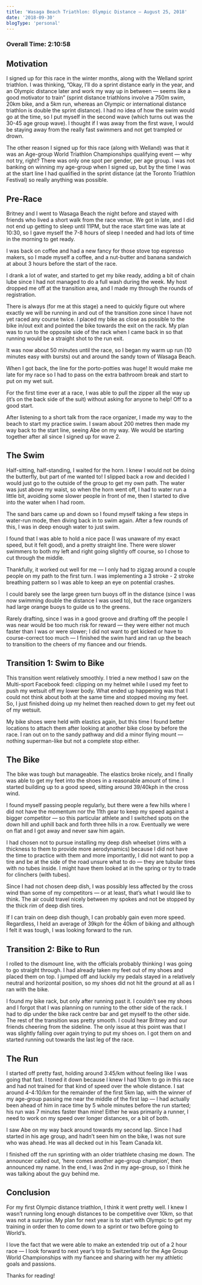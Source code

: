 ```yaml
---
title: 'Wasaga Beach Triathlon: Olympic Distance — August 25, 2018'
date: '2018-09-30'
blogType: 'personal'
---
```


### Overall Time: 2:10:58

## Motivation

I signed up for this race in the winter months, along with the Welland sprint triathlon. I was thinking, ”Okay, I’ll do a sprint distance early in the year, and an Olympic distance later and work my way up in between — seems like a good motivator to train” (sprint distance triathlons involve a 750m swim, 20km bike, and a 5km run, whereas an Olympic or international distance triathlon is double the sprint distance). I had no idea of how the swim would go at the time, so I put myself in the second wave (which turns out was the 30-45 age group wave). I thought if I was away from the first wave, I would be staying away from the really fast swimmers and not get trampled or drown.

The other reason I signed up for this race (along with Welland) was that it was an Age-group World Triathlon Championships qualifying event — why not try, right? There was only one spot per gender, per age group. I was not banking on winning my age-group when I signed up, but by the time I was at the start line I had qualified in the sprint distance (at the Toronto Triathlon Festival) so really anything was possible.

## Pre-Race

Britney and I went to Wasaga Beach the night before and stayed with friends who lived a short walk from the race venue. We got in late, and I did not end up getting to sleep until 11PM, but the race start time was late at 10:30, so I gave myself the 7-8 hours of sleep I needed and had lots of time in the morning to get ready.

I was back on coffee and had a new fancy for those stove top espresso makers, so I made myself a coffee, and a nut-butter and banana sandwich at about 3 hours before the start of the race.

I drank a lot of water, and started to get my bike ready, adding a bit of chain lube since I had not managed to do a full wash during the week. My host dropped me off at the transition area, and I made my through the rounds of registration.

There is always (for me at this stage) a need to quickly figure out where exactly we will be running in and out of the transition zone since I have not yet raced any course twice. I placed my bike as close as possible to the bike in/out exit and pointed the bike towards the exit on the rack. My plan was to run to the opposite side of the rack when I came back in so that running would be a straight shot to the run exit.

It was now about 50 minutes until the race, so I began my warm up run (10 minutes easy with bursts) out and around the sandy town of Wasaga Beach.

When I got back, the line for the porto-potties was huge! It would make me late for my race so I had to pass on the extra bathroom break and start to put on my wet suit.

For the first time ever at a race, I was able to pull the zipper all the way up (it’s on the back side of the suit) without asking for anyone to help! Off to a good start.

After listening to a short talk from the race organizer, I made my way to the beach to start my practice swim. I swam about 200 metres then made my way back to the start line, seeing Abe on my way. We would be starting together after all since I signed up for wave 2.

## The Swim

Half-sitting, half-standing, I waited for the horn. I knew I would not be doing the butterfly, but part of me wanted to! I slipped back a row and decided I would just go to the outside of the group to get my own path. The water was just above my waist, so when the horn went off, I had to water run a little bit, avoiding some slower people in front of me, then I started to dive into the water when I had room.

The sand bars came up and down so I found myself taking a few steps in water-run mode, then diving back in to swim again. After a few rounds of this, I was in deep enough water to just swim.

I found that I was able to hold a nice pace (I was unaware of my exact speed, but it felt good), and a pretty straight line. There were slower swimmers to both my left and right going slightly off course, so I chose to cut through the middle.

Thankfully, it worked out well for me — I only had to zigzag around a couple people on my path to the first turn. I was implementing a 3 stroke - 2 stroke breathing pattern so I was able to keep an eye on potential crashes.

I could barely see the large green turn buoys off in the distance (since I was now swimming double the distance I was used to), but the race organizers had large orange buoys to guide us to the greens.

Rarely drafting, since I was in a good groove and drafting off the people I was near would be too much risk for reward — they were either not much faster than I was or were slower; I did not want to get kicked or have to course-correct too much — I finished the swim hard and ran up the beach to transition to the cheers of my fiancee and our friends.

## Transition 1: Swim to Bike

This transition went relatively smoothly. I tried a new method I saw on the Multi-sport Facebook feed: clipping on my helmet while I used my feet to push my wetsuit off my lower body. What ended up happening was that I could not think about both at the same time and stopped moving my feet. So, I just finished doing up my helmet then reached down to get my feet out of my wetsuit.

My bike shoes were held with elastics again, but this time I found better locations to attach them after looking at another bike close by before the race. I ran out on to the sandy pathway and did a minor flying mount — nothing superman-like but not a complete stop either.

## The Bike

The bike was tough but manageable. The elastics broke nicely, and I finally was able to get my feet into the shoes in a reasonable amount of time. I started building up to a good speed, sitting around 39/40kph in the cross wind.

I found myself passing people regularly, but there were a few hills where I did not have the momentum nor the 11th gear to keep my speed against a bigger competitor — so this particular athlete and I switched spots on the down hill and uphill back and forth three hills in a row. Eventually we were on flat and I got away and never saw him again.

I had chosen not to pursue installing my deep dish wheelset (rims with a thickness to them to provide more aerodynamics) because I did not have the time to practice with them and more importantly, I did not want to pop a tire and be at the side of the road unsure what to do — they are tubular tires with no tubes inside. I might have them looked at in the spring or try to trade for clinchers (with tubes).

Since I had not chosen deep dish, I was possibly less affected by the cross wind than some of my competitors — or at least, that’s what I would like to think. The air could travel nicely between my spokes and not be stopped by the thick rim of deep dish tires.

If I can train on deep dish though, I can probably gain even more speed. Regardless, I held an average of 39kph for the 40km of biking and although I felt it was tough, I was looking forward to the run.

## Transition 2: Bike to Run

I rolled to the dismount line, with the officials probably thinking I was going to go straight through. I had already taken my feet out of my shoes and placed them on top. I jumped off and luckily my pedals stayed in a relatively neutral and horizontal position, so my shoes did not hit the ground at all as I ran with the bike.

I found my bike rack, but only after running past it. I couldn’t see my shoes and I forgot that I was planning on running to the other side of the rack. I had to dip under the bike rack centre bar and get myself to the other side. The rest of the transition was pretty smooth. I could hear Britney and our friends cheering from the sideline. The only issue at this point was that I was slightly falling over again trying to put my shoes on. I got them on and started running out towards the last leg of the race.

## The Run

I started off pretty fast, holding around 3:45/km without feeling like I was going that fast. I toned it down because I knew I had 10km to go in this race and had not trained for that kind of speed over the whole distance. I sat around 4-4:10/km for the remainder of the first 5km lap, with the winner of my age-group passing me near the middle of the first lap — I had actually been ahead of him in race time by 5 whole minutes before the run started; his run was 7 minutes faster than mine! Either he was primarily a runner, I need to work on my speed over longer distances, or a bit of both.

I saw Abe on my way back around towards my second lap. Since I had started in his age group, and hadn’t seen him on the bike, I was not sure who was ahead. He was all decked out in his Team Canada kit.

I finished off the run sprinting with an older triathlete chasing me down. The announcer called out, ’here comes another age-group champion’, then announced my name. In the end, I was 2nd in my age-group, so I think he was talking about the guy behind me.

## Conclusion

For my first Olympic distance triathlon, I think it went pretty well. I knew I wasn’t running long enough distances to be competitive over 10km, so that was not a surprise. My plan for next year is to start with Olympic to get my training in order then to come down to a sprint or two before going to World’s.

I love the fact that we were able to make an extended trip out of a 2 hour race — I look forward to next year’s trip to Switzerland for the Age Group World Championships with my fiancee and sharing with her my athletic goals and passions.

Thanks for reading!
